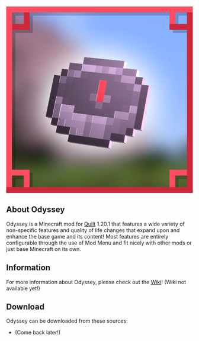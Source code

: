 ![github_icon](images/mod_icon.png)

## **About Odyssey**

Odyssey is a Minecraft mod for [Quilt](https://quiltmc.org/en/) 1.20.1 that features a wide variety of non-specific features and quality of life changes that expand upon and enhance the base game and its content! Most features are entirely configurable through the use of Mod Menu and fit nicely with other mods or just base Minecraft on its own.

## **Information**

For more information about Odyssey, please check out the [Wiki](https://github.com/Sydokiddo/odyssey/wiki)! (Wiki not available yet!)

## **Download**

Odyssey can be downloaded from these sources:

* (Come back later!)
